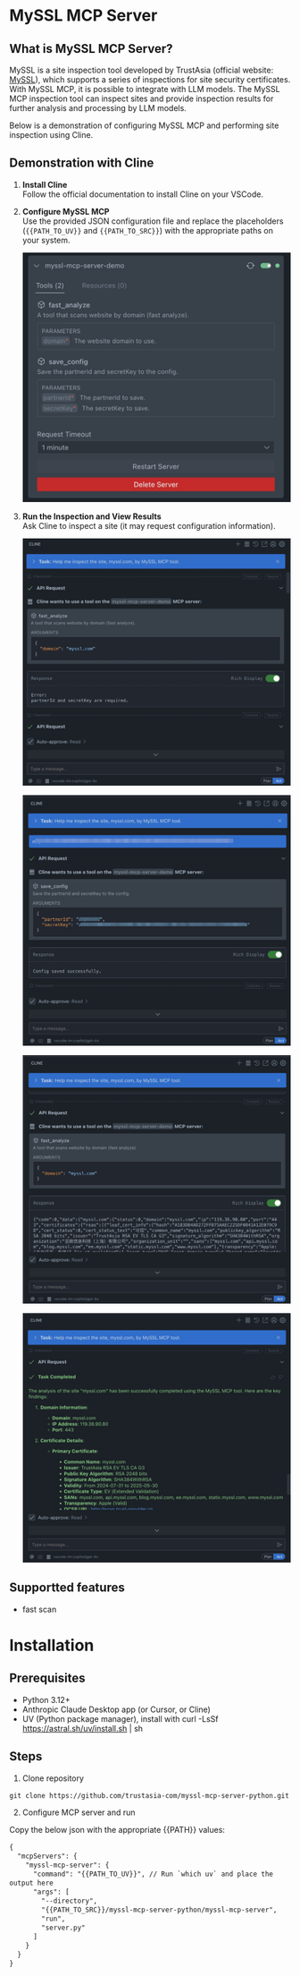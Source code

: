 # MySSL MCP Server

## What is MySSL MCP Server?

MySSL is a site inspection tool developed by TrustAsia (official website: [MySSL](https://myssl.com)), which supports a series of inspections for site security certificates. With MySSL MCP, it is possible to integrate with LLM models. The MySSL MCP inspection tool can inspect sites and provide inspection results for further analysis and processing by LLM models.

Below is a demonstration of configuring MySSL MCP and performing site inspection using Cline.

## Demonstration with Cline

1. **Install Cline**  
    Follow the official documentation to install Cline on your VSCode.

2. **Configure MySSL MCP**  
    Use the provided JSON configuration file and replace the placeholders (`{{PATH_TO_UV}}` and `{{PATH_TO_SRC}}`) with the appropriate paths on your system.

    ![Configuration](images/20250415185421.jpg)

3. **Run the Inspection and View Results**  
    Ask Cline to inspect a site (it may request configuration information).
    
    ![step1](images/20250415185053.jpg)

    ![step2](images/20250415185142.jpg)

    ![step3](images/20250415185200.jpg)

    ![step4](images/20250415185235.jpg)

## Supportted features

* fast scan

# Installation

## Prerequisites

* Python 3.12+
* Anthropic Claude Desktop app (or Cursor, or Cline)
* UV (Python package manager), install with curl -LsSf https://astral.sh/uv/install.sh | sh

## Steps

1. Clone repository

```
git clone https://github.com/trustasia-com/myssl-mcp-server-python.git
```

2. Configure MCP server and run

Copy the below json with the appropriate {{PATH}} values:

```
{
  "mcpServers": {
    "myssl-mcp-server": {
      "command": "{{PATH_TO_UV}}", // Run `which uv` and place the output here
      "args": [
        "--directory",
        "{{PATH_TO_SRC}}/myssl-mcp-server-python/myssl-mcp-server",
        "run",
        "server.py"
      ]
    }
  }
}
```